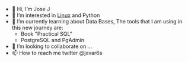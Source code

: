 - 👋 Hi, I’m Jose J
- 👀 I’m interested in [Linux](https://cs.lpi.org/caf/Xamman/certification/verify/LPI000387584/9v5htrp48a) and Python
- 🌱 I’m currently learning about Data Bases, The tools that I am using in this new journey are: 
  - Book "Practical SQL"
  - PostgreSQL and PgAdmin
- 💞️ I’m looking to collaborate on ...
- 📫 How to reach me twitter @jxvar6s

<!---
jxvar6s/jxvar6s is a ✨ special ✨ repository because its `README.md` (this file) appears on your GitHub profile.
You can click the Preview link to take a look at your changes.
--->
